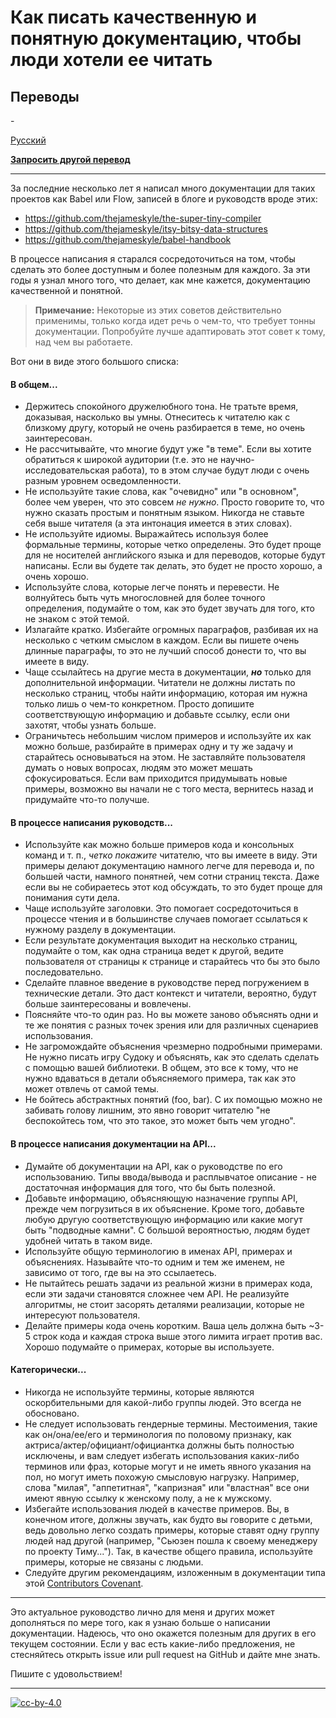 # Как писать качественную и понятную документацию, чтобы люди хотели ее читать

## ﻿Переводы

<!-- - [English](/README.md)
<!-- - [Afrikaans](/translations/af/README.md) -->

<!-- - [العربية](/translations/ar/README.md) -->

<!-- - [Català](/translations/ca/README.md) -->

<!-- - [Čeština](/translations/cs/README.md) -->

<!-- - [Danske](/translations/da/README.md) -->

<!-- - [Deutsch](/translations/de/README.md) -->

<!-- - [ελληνικά](/translations/el/README.md) -->

<!-- - [Español](/translations/es-ES/README.md) -->

<!-- - [Suomi](/translations/fi/README.md) -->

<!-- - [Français](/translations/fr/README.md) -->

<!-- - [עִברִית](/translations/he/README.md) -->

<!-- - [Magyar](/translations/hu/README.md) -->

<!-- - [Italiano](/translations/it/README.md) -->

<!-- - [日本語](/translations/ja/README.md) -->

<!-- - [한국어](/translations/ko/README.md) -->

<!-- - [Norsk](/translations/no/README.md) -->

<!-- - [Nederlands](/translations/nl/README.md) -->

<!-- - [Português](/translations/pl/README.md) -->

<!-- - [Português (Brasil)](/translations/pt-BR/README.md) -->

<!-- - [Portugisisk](/translations/pt-PT/README.md) -->

<!-- - [Română](/translations/ro/README.md) --> - 

[Русский](/translations/ru/README.md) <!-- - [Српски језик (Ћирилица)](/translations/sr/README.md) -->

<!-- - [Svenska](/translations/sv-SE/README.md) -->

<!-- - [Türk](/translations/tr/README.md) -->

<!-- - [Український](/translations/uk/README.md) -->

<!-- - [Tiếng Việt](/translations/vi/README.md) -->

<!-- - [中文](/translations/zh-CN/README.md) -->

<!-- - [繁體中文](/translations/zh-TW/README.md) -->

**[Запросить другой перевод](https://github.com/thejameskyle/documentation-handbook/issues/new?title=Translation%20Request:%20[Please%20enter%20language%20here]&body=I%20am%20able%20to%20translate%20this%20language%20[yes/no])**

* * *

За последние несколько лет я написал много документации для таких проектов как Babel или Flow, записей в блоге и руководств вроде этих:

- https://github.com/thejameskyle/the-super-tiny-compiler
- https://github.com/thejameskyle/itsy-bitsy-data-structures
- https://github.com/thejameskyle/babel-handbook

В процессе написания я старался сосредоточиться на том, чтобы сделать это более доступным и более полезным для каждого. За эти годы я узнал много того, что делает, как мне кажется, документацию качественной и понятной.

> **Примечание:** Некоторые из этих советов действительно применимы, только когда идет речь о чем-то, что требует тонны документации. Попробуйте лучше адаптировать этот совет к тому, над чем вы работаете.

Вот они в виде этого большого списка:

#### В общем...

- Держитесь спокойного дружелюбного тона. Не тратьте время, доказывая, насколько вы умны. Отнеситесь к читателю как с близкому другу, который не очень разбирается в теме, но очень заинтересован.
- Не рассчитывайте, что многие будут уже "в теме". Если вы хотите обратиться к широкой аудитории (т.е. это не научно-исследовательская работа), то в этом случае будут люди с очень разным уровнем осведомленности.
- Не используйте такие слова, как "очевидно" или "в основном", более чем уверен, что это совсем *не нужно*. Просто говорите то, что нужно сказать простым и понятным языком. Никогда не ставьте себя выше читателя (а эта интонация имеется в этих словах).
- Не используйте идиомы. Выражайтесь используя более формальные термины, которые четко определены. Это будет проще для не носителей английского языка и для переводов, которые будут написаны. Если вы будете так делать, это будет не просто хорошо, а очень хорошо.
- Используйте слова, которые легче понять и перевести. Не волнуйтесь быть чуть многословней для более точного определения, подумайте о том, как это будет звучать для того, кто не знаком с этой темой.
- Излагайте кратко. Избегайте огромных параграфов, разбивая их на несколько с четким смыслом в каждом. Если вы пишете очень длинные параграфы, то это не лучший способ донести то, что вы имеете в виду.
- Чаще ссылайтесь на другие места в документации, ***но*** только для дополнительной информации. Читатели не должны листать по несколько страниц, чтобы найти информацию, которая им нужна только лишь о чем-то конкретном. Просто допишите соответствующую информацию и добавьте ссылку, если они захотят, чтобы узнать больше.
- Ограничьтесь небольшим числом примеров и используйте их как можно больше, разбирайте в примерах одну и ту же задачу и старайтесь основываться на этом. Не заставляйте пользователя думать о новых вопросах, людям это может мешать сфокусироваться. Если вам приходится придумывать новые примеры, возможно вы начали не с того места, вернитесь назад и придумайте что-то получше.

#### В процессе написания руководств...

- Используйте как можно больше примеров кода и консольных команд и т. п., *четко покажите* читателю, что вы имеете в виду. Эти примеры делают документацию намного легче для перевода и, по большей части, намного понятней, чем сотни страниц текста. Даже если вы не собираетесь этот код обсуждать, то это будет проще для понимания сути дела.
- Чаще используйте заголовки. Это помогает сосредоточиться в процессе чтения и в большинстве случаев помогает ссылаться к нужному разделу в документации.
- Если результате документация выходит на несколько страниц, подумайте о том, как одна страница ведет к другой, ведите пользователя от страницы к странице и старайтесь что бы это было последовательно.
- Сделайте плавное введение в руководстве перед погружением в технические детали. Это даст контекст и читатели, вероятно, будут больше заинтересованы и вовлечены.
- Поясняйте что-то один раз. Но вы можете заново объяснять одни и те же понятия с разных точек зрения или для различных сценариев использования.
- Не загромождайте объяснения чрезмерно подробными примерами. Не нужно писать игру Судоку и объяснять, как это сделать сделать с помощью вашей библиотеки. В общем, это все к тому, что не нужно вдаваться в детали объясняемого примера, так как это может отвлечь от самой темы.
- Не бойтесь абстрактных понятий (foo, bar). С их помощью можно не забивать голову лишним, это явно говорит читателю "не беспокойтесь том, что это такое, это может быть чем угодно".

#### В процессе написания документации на API...

- Думайте об документации на API, как о руководстве по его использованию. Типы ввода/вывода и расплывчатое описание - не достаточная информация для того, что бы быть полезной.
- Добавьте информацию, объясняющую назначение группы API, прежде чем погрузиться в их объяснение. Кроме того, добавьте любую другую соответствующую информацию или какие могут быть "подводные камни". С большой вероятностью, людям будет удобней читать в таком виде.
- Используйте общую терминологию в именах API, примерах и объяснениях. Называйте что-то одним и тем же именем, не зависимо от того, где вы на это ссылаетесь.
- Не пытайтесь решать задачи из реальной жизни в примерах кода, если эти задачи становятся сложнее чем API. Не реализуйте алгоритмы, не стоит засорять деталями реализации, которые не интересуют пользователя.
- Делайте примеры кода очень коротким. Ваша цель должна быть ~3-5 строк кода и каждая строка выше этого лимита играет против вас. Хорошо подумайте о примерах, которые вы используете.

#### Категорически...

- Никогда не используйте термины, которые являются оскорбительными для какой-либо группы людей. Это всегда не обосновано.
- Не следует использовать гендерные термины. Местоимения, такие как он/она/ее/его и терминология по половому признаку, как актриса/актер/официант/официантка должны быть полностью исключены, и вам следует избегать использования каких-либо терминов или фраз, которые могут и не иметь явного указания на пол, но могут иметь похожую смысловую нагрузку. Например, слова "милая", "аппетитная", "капризная" или "властная" все они имеют явную ссылку к женскому полу, а не к мужскому.
- Избегайте использования людей в качестве примеров. Вы, в конечном итоге, должны звучать, как будто вы говорите с детьми, ведь довольно легко создать примеры, которые ставят одну группу людей над другой (например, "Сьюзен пошла к своему менеджеру по проекту Тиму..."). Так, в качестве общего правила, используйте примеры, которые не связаны с людьми.
- Следуйте другим рекомендациям, изложенным в документации типа этой [Contributors Covenant](http://contributor-covenant.org/).

* * *

Это актуальное руководство лично для меня и других может дополняться по мере того, как я узнаю больше о написании документации. Надеюсь, что оно окажется полезным для других в его текущем состоянии. Если у вас есть какие-либо предложения, не стесняйтесь открыть issue или pull request на GitHub и дайте мне знать.

Пишите с удовольствием!

* * *

[![cc-by-4.0](https://licensebuttons.net/l/by/4.0/80x15.png)](http://creativecommons.org/licenses/by/4.0/)
